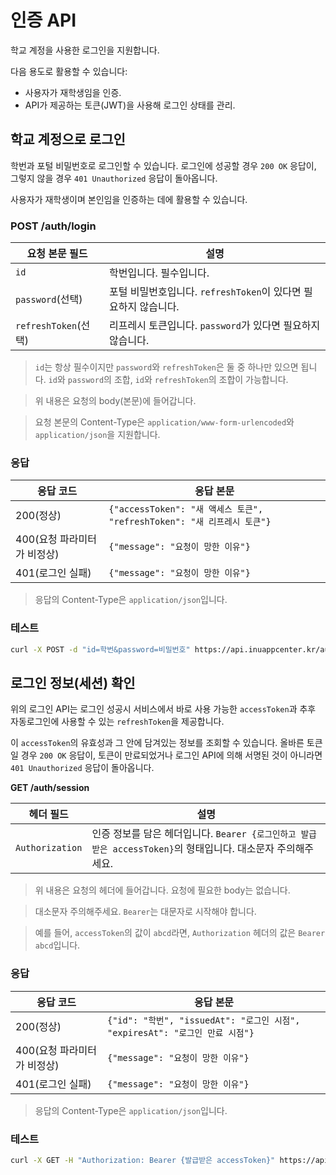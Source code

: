 # 인증 API

학교 계정을 사용한 로그인을 지원합니다.

다음 용도로 활용할 수 있습니다:

- 사용자가 재학생임을 인증.
- API가 제공하는 토큰(JWT)을 사용해 로그인 상태를 관리.

## 학교 계정으로 로그인

학번과 포털 비밀번호로 로그인할 수 있습니다. 로그인에 성공할 경우 `200 OK` 응답이, 그렇지 않을 경우 `401 Unauthorized` 응답이 돌아옵니다.

사용자가 재학생이며 본인임을 인증하는 데에 활용할 수 있습니다.

### POST /auth/login

|      요청 본문 필드      |                                 설명                   |
|----------------------|-------------------------------------------------------|
| `id`                 | 학번입니다. 필수입니다.                                     |
| `password`(선택)      | 포털 비밀번호입니다. `refreshToken`이 있다면 필요하지 않습니다.   |
| `refreshToken`(선택)  | 리프레시 토큰입니다. `password`가 있다면 필요하지 않습니다.       |

> `id`는 항상 필수이지만 `password`와 `refreshToken`은 둘 중 하나만 있으면 됩니다. `id`와 `password`의 조합, `id`와 `refreshToken`의 조합이 가능합니다.

> 위 내용은 요청의 body(본문)에 들어갑니다.

> 요청 본문의 Content-Type은 `application/www-form-urlencoded`와 `application/json`을 지원합니다.

### 응답

|          응답 코드       |                                응답 본문                               |
|------------------------|----------------------------------------------------------------------|
| 200(정상)               | `{"accessToken": "새 액세스 토큰", "refreshToken": "새 리프레시 토큰"}`      |                                                       |
| 400(요청 파라미터가 비정상)  | `{"message": "요청이 망한 이유"}`                                        |                                                       |
| 401(로그인 실패)          | `{"message": "요청이 망한 이유"}`                                        |                                                       |

> 응답의 Content-Type은 `application/json`입니다.

### 테스트

~~~bash
curl -X POST -d "id=학번&password=비밀번호" https://api.inuappcenter.kr/auth/login
~~~

## 로그인 정보(세션) 확인

위의 로그인 API는 로그인 성공시 서비스에서 바로 사용 가능한 `accessToken`과 추후 자동로그인에 사용할 수 있는 `refreshToken`을 제공합니다.

이 `accessToken`의 유효성과 그 안에 담겨있는 정보를 조회할 수 있습니다. 올바른 토큰일 경우 `200 OK` 응답이, 토큰이 만료되었거나 로그인 API에 의해 서명된 것이 아니라면 `401 Unauthorized` 응답이 돌아옵니다.

**GET /auth/session**

|       헤더 필드        |                                          설명                                                 |
|----------------------|----------------------------------------------------------------------------------------------|
| `Authorization`      | 인증 정보를 담은 헤더입니다. `Bearer {로그인하고 발급받은 accessToken}`의 형태입니다. 대소문자 주의해주세요.                                    |

> 위 내용은 요청의 헤더에 들어갑니다. 요청에 필요한 body는 없습니다.

> 대소문자 주의해주세요. `Bearer`는 대문자로 시작해야 합니다.

> 예를 들어, `accessToken`의 값이 `abcd`라면, `Authorization` 헤더의 값은 `Bearer abcd`입니다.

### 응답

|          응답 코드       |                                응답 본문                               |
|------------------------|----------------------------------------------------------------------|
| 200(정상)               | `{"id": "학번", "issuedAt": "로그인 시점", "expiresAt": "로그인 만료 시점"}` |                                                       |
| 400(요청 파라미터가 비정상)  | `{"message": "요청이 망한 이유"}`                                        |                                                       |
| 401(로그인 실패)          | `{"message": "요청이 망한 이유"}`                                        |                                                       |

> 응답의 Content-Type은 `application/json`입니다.

### 테스트

~~~bash
curl -X GET -H "Authorization: Bearer {발급받은 accessToken}" https://api.inuappcenter.kr/auth/session
~~~
